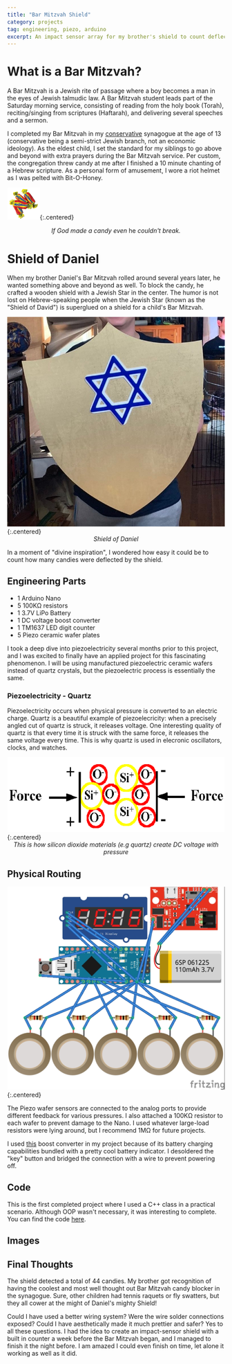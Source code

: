 ```yaml
---
title: "Bar Mitzvah Shield"
category: projects
tag: engineering, piezo, arduino
excerpt: An impact sensor array for my brother's shield to count deflected candy at his Bar Mitzvah.
---
```

<style>
img + em {
  display: block;
  text-align: center;
  margin: auto;
}
img.centered {
  display: block;
  margin-left: auto;
  margin-right: auto;
}
img[alt=Bit-O-Honey] { width: 15%; margin: auto;}
img[alt=Shield of Daniel] { width: 50%; margin: auto;}
img[alt=Fritzing Model] { width: 50%; margin: auto;}
</style>

# What is a Bar Mitzvah?
A Bar Mitzvah is a Jewish rite of passage where a boy becomes a man in the eyes of Jewish talmudic law. A Bar Mitzvah student leads part of the Saturday morning service, consisting of reading from the holy book (Torah), reciting/singing from scriptures (Haftarah), and delivering several speeches and a sermon.

I completed my Bar Mitzvah in my [conservative](https://www.myjewishlearning.com/article/conservative-judaism-how-the-middle-became-a-movement/) synagogue at the age of 13 (conservative being a semi-strict Jewish branch, not an economic ideology). As the eldest child, I set the standard for my siblings to go above and beyond with extra prayers during the Bar Mitzvah service. Per custom, the congregation threw candy at me after I finished a 10 minute chanting of a Hebrew scripture. As a personal form of amusement, I wore a riot helmet as I was pelted with Bit-O-Honey.

![Bit-O-Honey](/assets/files/bar-mitzvah/bit-o-honey.png){:.centered}
<center><em>If God made a candy even</em> he <em>couldn't break.</em></center>

# Shield of Daniel
When my brother Daniel's Bar Mitzvah rolled around several years later, he wanted something above and beyond as well. To block the candy, he crafted a wooden shield with a Jewish Star in the center. The humor is not lost on Hebrew-speaking people when the Jewish Star (known as the "Shield of David") is superglued on a shield for a child's Bar Mitzvah.

![Shield of Daniel](/assets/files/bar-mitzvah/shield-of-daniel.jpeg){:.centered}
*Shield of Daniel*

In a moment of "divine inspiration", I wondered how easy it could be to count how many candies were deflected by the shield.

## Engineering Parts
- 1 Arduino Nano
- 5 100KΩ resistors
- 1 3.7V LiPo Battery
- 1 DC voltage boost converter
- 1 TM1637 LED digit counter
- 5 Piezo ceramic wafer plates

I took a deep dive into piezoelectricity several months prior to this project, and I was excited to finally have an applied project for this fascinating phenomenon. I will be using manufactured piezoelectric ceramic wafers instead of quartz crystals, but the piezoelectric process is essentially the same.
### Piezoelectricity - Quartz
Piezoelectricity occurs when physical pressure is converted to an electric charge. Quartz is a beautiful example of piezoelecricity: when a precisely angled cut of quartz is struck, it releases voltage. One interesting quality of quartz is that every time it is struck with the same force, it releases the same voltage every time. This is why quartz is used in elecronic oscillators, clocks, and watches. 

![Silicon Dioxide](/assets/files/bar-mitzvah/silicon-dioxide.gif){:.centered}
*This is how silicon dioxide materials (e.g quartz) create DC voltage with pressure*

## Physical Routing

![Fritzing Model](/assets/files/bar-mitzvah/shield-bb.jpg){:.centered}

The Piezo wafer sensors are connected to the analog ports to provide different feedback for various pressures. I also attached a 100KΩ resistor to each wafer to prevent damage to the Nano. I used whatever large-load resistors were lying around, but I recommend 1MΩ for future projects.

I used [this](https://www.amazon.com/MakerFocus-Discharge-Integrated-Charging-Protection/dp/B07PZT3ZW2/) boost converter in my project because of its battery charging capabilities bundled with a pretty cool battery indicator. I desoldered the "key" button and bridged the connection with a wire to prevent powering off.

## Code

This is the first completed project where I used a C++ class in a practical scenario. Although OOP wasn't necessary, it was interesting to complete. You can find the code [here](https://github.com/emorchy/piezo-shield).

## Images

## Final Thoughts
The shield detected a total of 44 candies. My brother got recognition of having the coolest and most well thought out Bar Mitzvah candy blocker in the synagogue. Sure, other children had tennis raquets or fly swatters, but they all cower at the might of Daniel's mighty Shield!

Could I have used a better wiring system? Were the wire solder connections exposed? Could I have aesthetically made it much prettier and safer? Yes to all these questions. I had the idea to create an impact-sensor shield with a built in counter a week before the Bar Mitzvah began, and I managed to finish it the night before. I am amazed I could even finish on time, let alone it working as well as it did.
